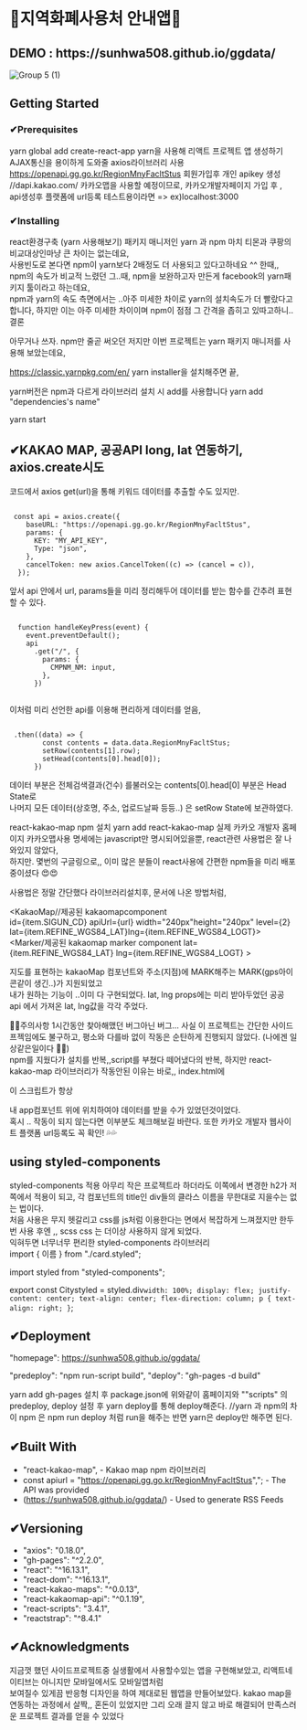 

<h1>🛒지역화폐사용처 안내앱🛒</h1>
<h2>DEMO :  https://sunhwa508.github.io/ggdata/</h2>

![Group 5 (1)](https://user-images.githubusercontent.com/61695175/83236488-8e3e3d80-a1ce-11ea-97d3-340a5bdf528c.png)

## 



## Getting Started


### ✔Prerequisites
yarn global add create-react-app yarn을 사용해 리액트 프로젝트 앱 생성하기<br/>
AJAX통신을 용이하게 도와줄 axios라이브러리 사용<br/>
https://openapi.gg.go.kr/RegionMnyFacltStus 회원가입후 개인 apikey 생성<br/>
//dapi.kakao.com/ 카카오맵을 사용할 예정이므로, 카카오개발자페이지 가입 후 , <br/>api생성후 플랫폼에 url등록 테스트용이라면 => ex)localhost:3000 <br/>
### ✔Installing
react환경구축 (yarn 사용해보기)
패키지 매니저인 yarn 과 npm 마치 티몬과 쿠팡의 비교대상인마냥 큰 차이는 없는데요, <br/>
사용빈도로 본다면 npm이 yarn보다 2배정도 더 사용되고 있다고하네요 ^^ 한때,,
npm의 속도가 비교적 느렸던 그..때, npm을 보완하고자 만든게 facebook의 yarn패키지 툴이라고 하는데요, <br/>
npm과 yarn의 속도 측면에서는 ..아주 미세한 차이로 yarn의 설치속도가 더 빨랐다고 합니다,
하지만 이는 아주 미세한 차이이며 npm이 점점 그 간격을 좁히고 있따고하니.. 결론

아무거나 쓰자.
npm만 줄곧 써오던 저지만 이번 프로젝트는 yarn 패키지 매니저를 사용해 보았는데요, <br/>

https://classic.yarnpkg.com/en/ yarn installer을 설치해주면 끝,

yarn버전은 npm과 다르게 라이브러리 설치 시 add를 사용합니다
yarn add "dependencies's name"


yarn start 


## ✔KAKAO MAP, 공공API long, lat 연동하기, axios.create시도
코드에서 axios get(url)을 통해 키워드 데이터를 추출할 수도 있지만.
<pre><code>
 const api = axios.create({
    baseURL: "https://openapi.gg.go.kr/RegionMnyFacltStus",
    params: {
      KEY: "MY_API_KEY",
      Type: "json",
    },
    cancelToken: new axios.CancelToken((c) => (cancel = c)),
  });
</pre></code>
앞서 api 안에서 url, params들을 미리 정리해두어 데이터를 받는 함수를 간추려 표현할 수 있다.

<pre><code>
  function handleKeyPress(event) {
    event.preventDefault();
    api
      .get("/", {
        params: {
          CMPNM_NM: input,
        },
      })
      </pre></code>
이처럼 미리 선언한 api를 이용해 편리하게 데이터를 얻음,
<pre><code>
 .then((data) => {
        const contents = data.data.RegionMnyFacltStus;
        setRow(contents[1].row);
        setHead(contents[0].head[0]);
      })
</pre></code>
데이터 부분은 전체검색결과(건수) 를불러오는 contents[0].head[0] 부분은 Head State로 <br/>
나머지 모든 데이터(상호명, 주소, 업로드날짜 등등..) 은 setRow State에 보관하였다. 


react-kakao-map npm 설치
yarn add react-kakao-map
실제 카카오 개발자 홈페이지 카카오맵사용 명세에는 javascript만 명시되어있을뿐, react관련 사용법은 잘 나와있지 않았다,<br/>
하지만. 몇번의 구글링으로,, 이미 많은 분들이 react사용에 간편한 npm들을 미리 배포중이셨다  😍😍

사용법은 정말 간단했다 라이브러리설치후, 문서에 나온 방법처럼, 

<KakaoMap//제공된 kakaomapcomponent<br/>
id={item.SIGUN_CD}  apiUrl={url} width="240px"height="240px" level={2} lat={item.REFINE_WGS84_LAT}lng={item.REFINE_WGS84_LOGT}>
<br/> <Marker/제공된 kakaomap marker component  lat={item.REFINE_WGS84_LAT}  lng={item.REFINE_WGS84_LOGT}  ></Marker> </KakaoMap>

지도를 표현하는 kakaoMap 컴포넌트와  주소(지점)에 MARK해주는 MARK(gps아이콘같이 생긴..)가 지원되었고<br/>
내가 원하는 기능이 ..이미 다 구현되었다. lat, lng props에는 미리 받아두었던 공공 api 에서 가져온 lat, lng값을 각각 주었다. 

💢💢주의사항 1시간동안 찾아해맸던 버그아닌 버그...
사실 이 프로젝트는 간단한 사이드프젝임에도 불구하고, 
평소와 다를바 없이 작동은 순탄하게 진행되지 않았다. (나에겐 일상같은일이다 🤣🤣) <br/>
npm를 지웠다가 설치를 반복,,script를 부쳤다 떼어냈다의 반복,
하지만 react-kakao-map 라이브러리가 작동안된 이유는 바로,, index.html에 

 <script
      type="text/javascript"
      src="//dapi.kakao.com/v2/maps/sdk.js?appkey="MY_KEY""
    ></script>
이 스크립트가 항상  <div id="root"></div> 내 app컴포넌트 위에 위치하여야 데이터를 받을 수가 있었던것이었다. <br/>
혹시 .. 작동이 되지 않는다면 이부분도 체크해보길 바란다. 
또한 카카오 개발자 웹사이트 플랫폼 url등록도 꼭 확인! 💦💦
## using styled-components
styled-components 적용
아무리 작은 프로젝트라 하더라도 이쪽에서 변경한 h2가 저쪽에서 적용이 되고, 각 컴포넌트의 title인 div들의 클라스 이름을
무한대로 지을수는 없는 법이다.<br/>
처음 사용은 무지 헷갈리고 css를 js처럼 이용한다는 면에서 복잡하게 느껴졌지만 한두번 사용 후엔 ,, scss css 는 더이상 사용하지 않게 되었다.<br/>
익혀두면 너무너무 편리한 styled-components 라이브러리<br/>
import { 이름 } from "./card.styled";

import styled from "styled-components";

export const Citystyled = styled.div`
  width: 100%;
  display: flex;
  justify-content: center;
  text-align: center;
  flex-direction: column;
  p {
    text-align: right;
  }
`;



## ✔Deployment
"homepage": https://sunhwa508.github.io/ggdata/

   "predeploy": "npm run-script build",
    "deploy": "gh-pages -d build"

yarn add gh-pages 설치 후
package.json에 위와같이 홈페이지와 ""scripts" 의 predeploy, deploy 설정 후
yarn deploy를 통해 deploy해준다. 
//yarn 과 npm의 차이 npm 은 npm run deploy 처럼 run을 해주는 반면 yarn은 deploy만 해주면 된다.


## ✔Built With
*  "react-kakao-map", - Kakao map npm 라이브러리 
*  const apiurl = "https://openapi.gg.go.kr/RegionMnyFacltStus","; - The API was provided
* (https://sunhwa508.github.io/ggdata/) - Used to generate RSS Feeds


## ✔Versioning
<ul>
 <li>   "axios": "0.18.0",</li>
  <li>  "gh-pages": "^2.2.0",</li>
   <li> "react": "^16.13.1",</li>
    <li>"react-dom": "^16.13.1",</li>
    <li>"react-kakao-maps": "^0.0.13",</li>
    <li>"react-kakaomap-api": "^0.1.19",</li>
    <li>"react-scripts": "3.4.1",</li>
    <li> "reactstrap": "^8.4.1"</li>
</ul>


## ✔Acknowledgments
지금껏 했던 사이드프로젝트중 실생활에서 사용할수있는 앱을 구현해보았고, 리액트네이티브는 아니지만 모바일에서도 모바일앱처럼<br/>
보여질수 있게끔 반응형 디자인을 하여 제대로된 웹앱을 만들어보았다.
kakao map을 연동하는 과정에서 살짝,, 혼돈이 있었지만 그리 오래 끌지 않고 바로 해결되어 만족스러운 프로젝트 결과를 얻을 수 있었다 

